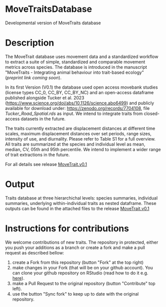 # MoveTraitsDatabase

Developmental version of MoveTraits database

# Description

The MoveTrait database uses movement data and a standardized workflow to extract a suite of simple, standardized and comparable movement metrics across species. 
The database is introduced in the manuscript "MoveTraits - Integrating animal behaviour into trait-based ecology" (*preprint link coming soon*).

In its first Version (V0.1) the database used open access movebank studies (license types CC_0, CC_BY, CC_BY_NC) and an open-access dataframe published alongside Tucker et al. 2023 (https://www.science.org/doi/abs/10.1126/science.abo6499) and publicly available for download under: https://zenodo.org/records/7704108, file *Tucker_Road_Spatial.rds* as input. We intend to integrate traits from closed-access datasets in the future.

The traits currently extracted are displacement distances at different time scales, maximum displacement distances over set periods, range sizes, intensity of use, and diurnality. Please refer to Table S1 for a full overview. All traits are summarized at the species and individual level as mean, median, CV, 05th and 95th percentile. We intend to implement a wider range of trait extractions in the future.

For all details see release [MoveTrait.v0.1](https://github.com/annescharf/MoveTraitsDatabase/releases/tag/v0.1)

# Output
Traits database at three hierarchichal levels: species summaries, individual summaries, underlying within-individual traits as nested dataframe. These outputs can be found in the attached files to the release [MoveTrait.v0.1](https://github.com/annescharf/MoveTraitsDatabase/releases/tag/v0.1)


# Instructions for contributions

We welcome contributions of new traits. The repository in protected, either you push your additions as a branch or create a fork and make a pull request as described bellow:

1. create a Fork from this repository (button "Fork" at the top right)
2. make changes in your Fork (that will be on your github account). You can clone your github repository on RStudio (read how to do it e.g. [here](https://happygitwithr.com/rstudio-git-github.html)).
3. make a Pull Request to the original repository (button "Contribute" top left).
4. use the button "Sync fork" to keep up to date with the original repository.
   
